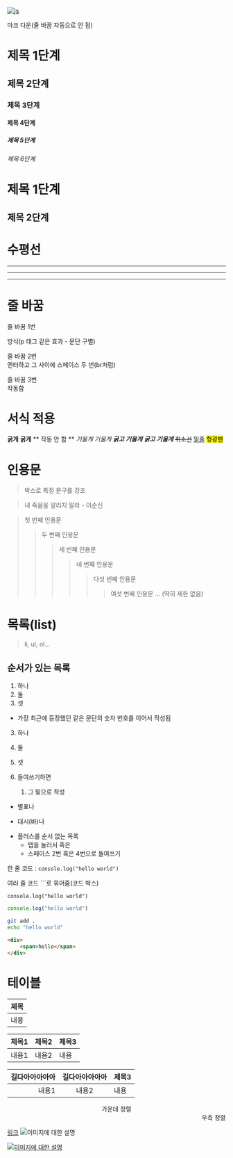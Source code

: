 [![js](icons8-js-48.png)](https://google.com)

마크
다운(줄 바꿈 자동으로 안 됨)
# 제목 1단계
## 제목 2단계

### 제목 3단계
#### 제목 4단계
##### 제목 5단계
###### 제목 6단계

제목 1단계
=

제목 2단계
-

# 수평선

***
---
___

# 줄 바꿈
줄 바꿈 1번

방식(p 태그 같은 효과 - 문단 구별)

줄 바꿈 2번  
엔터하고 그 사이에 스페이스 두 번(br처럼)

줄 바꿈 3번<br>작동함

# 서식 적용
**굵게** __굵게__ ** 작동 안 함 **
*기울게* _기울게_
***굵고 기울게*** ___굵고 기울게___
~~취소선~~ <u>밑줄</u>
<mark>형광펜</mark>

# 인용문
> 박스로 특정 문구를 강조

> 내 죽음을 알리지 말라 - 이순신

> 첫 번째 인용문
>> 두 번째 인용문
>>> 세 번째 인용문
>>>> 네 번째 인용문
>>>>> 다섯 번째 인용문
>>>>>> 여섯 번째 인용문
... (딱히 제한 없음)

# 목록(list)
> li, ul, ol...
## 순서가 있는 목록
1. 하나
2. 둘
3. 셋
- 가장 최근에 등장했던 같은 문단의 숫자 번호를 이어서 작성됨
3. 하나
2. 둘
1. 셋

1. 들여쓰기하면
    1. 그 밑으로 작성

* 별표나
- 대시(바)나
+ 플러스를 순서 없는 목록
    - 탭을 눌러서 혹은
    - 스페이스 2번 혹은 4번으로 들여쓰기

한 줄 코드 : `console.log("hello world")`

여러 줄 코드 ```로 묶어줌(코드 박스)
```
console.log("hello world")
```

```javascript
console.log("hello world")
```

```sh
git add .
echo "hello world"
```

```html
<div>
    <span>hello</span>
</div>
```

# 테이블
|제목|
|---|
|내용|

|제목1|제목2|제목3|
|----|----|----|
|내용1|내용2|내용|

|길다아아아아아|길다아아아아아|제목3|
|---------:|:-:|-|
|내용1|내용2|내용|

<div align="center">
가운데 정렬
</div>

<div align="right">
우측 정렬
</div>

[링크](https://naver.com)
![이미지에 대한 설명](https://plus.unsplash.com/premium_photo-1688678097388-a0c77ea9ace1?q=80&w=2046&auto=format&fit=crop&ixlib=rb-4.0.3&ixid=M3wxMjA3fDB8MHxwaG90by1wYWdlfHx8fGVufDB8fHx8fA%3D%3D)

[![이미지에 대한 설명](https://plus.unsplash.com/premium_photo-1688678097388-a0c77ea9ace1?q=80&w=2046&auto=format&fit=crop&ixlib=rb-4.0.3&ixid=M3wxMjA3fDB8MHxwaG90by1wYWdlfHx8fGVufDB8fHx8fA%3D%3D)](https://naver.com)